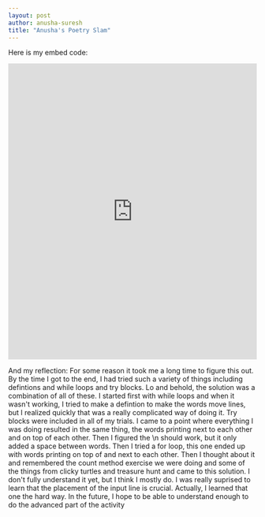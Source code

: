 ```yaml
---
layout: post
author: anusha-suresh
title: "Anusha's Poetry Slam"
---
```


Here is my embed code:
<iframe src="https://trinket.io/embed/python/55b456a39a" width="100%" height="600" frameborder="0" marginwidth="0" marginheight="0" allowfullscreen></iframe>


And my reflection:
For some reason it took me a long time to figure this out. By the time I got to the end, I had tried such a variety of things including defintions and while loops and try blocks. Lo and behold, the solution was a combination of all of these. I started first with while loops and when it wasn't working, I tried to make a defintion to make the words move lines, but I realized quickly that was a really complicated way of doing it. Try blocks were included in all of my trials. I came to a point where everything I was doing resulted in the same thing, the words printing next to each other and on top of each other. Then I figured the \n should work, but it only added a space between words. Then I tried a for loop, this one ended up with words printing on top of and next to each other. Then I thought about it and remembered the count method exercise we were doing and some of the things from clicky turtles and treasure hunt and came to this solution. I don't fully understand it yet, but I think I mostly do. I was really suprised to learn that the placement of the input line is crucial. Actually, I learned that one the hard way. In the future, I hope to be able to understand enough to do the advanced part of the activity
